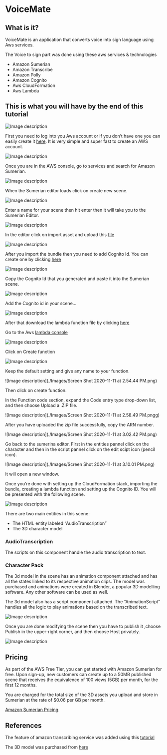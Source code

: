 # VoiceMate

## What is it?

VoiceMate is an application that converts voice into sign language using Aws services.

The Voice to sign part was done using these aws services & technologies

- Amazon Sumerian
- Amazon Transcribe
- Amazon Polly
- Amazon Cognito
- Aws CloudFormation
- Aws Lambda

## This is what you will have by the end of this tutorial

![Image description](./Images/Screen%20Shot%202020-11-11%20at%208.49.03%20AM.png)

First you need to log into you Aws account or if you don’t have one you can easily create it [here](https://aws.amazon.com/resources/create-account/). It is very simple and super fast to create an AWS account.

![Image description](./Images/console.png)

Once you are in the AWS console, go to services and search for Amazon Sumerian.

![Image description](./Images/aws_console.png)


When the Sumerian editor loads click on create new scene.

![Image description](./Images/Sumerian_Editor.png)

Enter a name for your scene then hit enter then it will take you to the Sumerian Editor.

![Image description](./Images/sumerian%20editor.png)

In the editor click on import asset and upload this [file](https://github.com/bahrain-uob/VoiceMate/blob/master/Voice_To_Sign/VoiceMate-bundle.zip)


![Image description](./Images/bundle%20upload.png)

After you import the bundle then you need to add Cognito Id. You can create one by clicking [here](https://console.aws.amazon.com/cloudformation/home?region=us-east-1#/stacks/quickcreate?templateURL=https:%2F%2Fs3.amazonaws.com%2Fsumerian-cfn-templates%2FTranscribeStreamingLexPollyExampleTemplate.yml&stackName=AmazonSumerianTrascribeStreamingStack)

![Image description](./Images/cloud%20formation%20stack.png)

Copy the Cognito Id that you generated and paste it into the Sumerian scene.

![Image description](./Images/cognito%20id.png) 
 
Add the Cognito id in your scene...

![Image description](./Images/entering%20cognito%20id.png)

After that download the lambda function file by clicking [here](https://github.com/bahrain-uob/VoiceMate/blob/master/sumerian-text-process-function.zip)

Go to the Aws [lambda console](https://console.aws.amazon.com/lambda/home?region=us-east-1#/functions)

![Image description](./Images/Screen%20Shot%202020-11-11%20at%2010.22.18%20AM.png)

Click on Create function 

![Image description](./Images/Screen%20Shot%202020-11-11%20at%2010.25.03%20AM.png)

Keep the default setting and give any name to your function.

![Image description](./Images/Screen Shot 2020-11-11 at 2.54.44 PM.png)

Then click on create function.

In the Function code section, expand the Code entry type drop-down list, and then choose Upload a .ZIP file.

![Image description](./Images/Screen Shot 2020-11-11 at 2.58.49 PM.pngg)

After you have uploaded the zip file successfully, copy the ARN number.

![Image description](./Images/Screen Shot 2020-11-11 at 3.02.42 PM.png)

Go back to the sumerina editor. First in the entities pannel click on the character and then in the script pannel click on the edit scipt icon (pencil icon).

![Image description](./Images/Screen Shot 2020-11-11 at 3.10.01 PM.png)

It will open a new window. 

Once you’re done with setting up the CloudFormation stack, importing the bundle, creating a lambda function and setting up the Cognito ID. You will be presented with the following scene.

![Image description](./Images/importing%20bundle.png)

There are two main entities in this scene:

-	The HTML entity labeled “AudioTranscription”
-	The 3D character model

### AudioTranscription

The scripts on this component handle the audio transcription to text. 
  
### Character Pack

The 3d model in the scene has an animation component attached and has all the states linked to its respective animation clips. The model was purchased and animations were created in Blender, a popular 3D modelling software. Any other software can be used as well.

The 3d model also has a script component attached. The “AnimationScript” handles all the logic to play animations based on the transcribed text.

![Image description](./Images/importing%20bundle%202.png)

Once you are done modifying the scene then you have to publish it ,choose Publish in the upper-right corner, and then choose Host privately.

![Image description](./Images/publishing.png)



## Pricing

As part of the AWS Free Tier, you can get started with Amazon Sumerian for free. Upon sign-up, new customers can create up to a 50MB published scene that receives the equivalence of 100 views (5GB) per month, for the first 12 months.

You are charged for the total size of the 3D assets you upload and store in Sumerian at the rate of $0.06 per GB per month.

[Amazon Sumerian Pricing](https://aws.amazon.com/sumerian/pricing/)

## References

The feature of amazon transcribing service was added using this [tutorial](https://docs.sumerian.amazonaws.com/articles/hands-free-voice-transcription/)

The 3D model was purchased from [here]()


